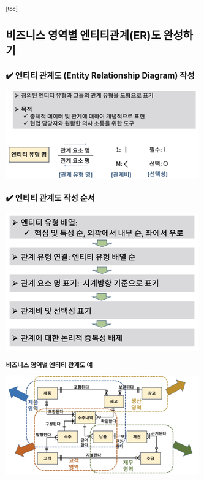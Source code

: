 [toc]

# 비즈니스 영역별 엔티티관계(ER)도 완성하기

## :heavy_check_mark: 엔티티 관계도 (Entity Relationship Diagram) 작성

![image-20210407194216012](assets/image-20210407194216012.png)






## :heavy_check_mark: 엔티티 관계도 작성 순서

![image-20210407194234031](assets/image-20210407194234031.png)



### 비즈니스 영역별 엔티티 관계도 예

![image-20210407194250833](assets/image-20210407194250833.png)